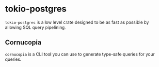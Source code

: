 # tokio-postgres
`tokio-postgres` is a low level crate designed to be as fast as possible by allowing SQL query pipelining. 

## Cornucopia
`cornucopia` is a CLI tool you can use to generate type-safe queries for your queries.
